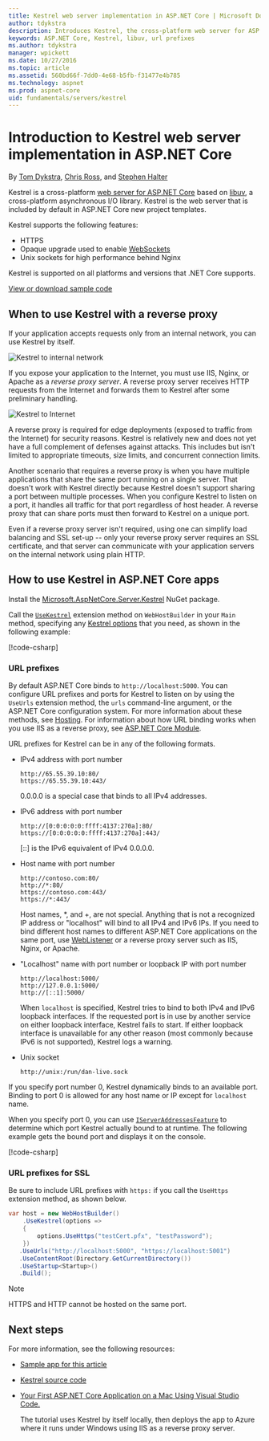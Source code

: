 ```yaml
---
title: Kestrel web server implementation in ASP.NET Core | Microsoft Docs
author: tdykstra
description: Introduces Kestrel, the cross-platform web server for ASP.NET Core based on libuv.
keywords: ASP.NET Core, Kestrel, libuv, url prefixes
ms.author: tdykstra
manager: wpickett
ms.date: 10/27/2016
ms.topic: article
ms.assetid: 560bd66f-7dd0-4e68-b5fb-f31477e4b785
ms.technology: aspnet
ms.prod: aspnet-core
uid: fundamentals/servers/kestrel
---
```

# Introduction to Kestrel web server implementation in ASP.NET Core

By [Tom Dykstra](http://github.com/tdykstra), [Chris Ross](https://github.com/Tratcher), and [Stephen Halter](https://twitter.com/halter73)

Kestrel is a cross-platform [web server for ASP.NET Core](overview.md) based on [libuv](https://github.com/libuv/libuv), a cross-platform asynchronous I/O library. Kestrel is the web server that is included by default in ASP.NET Core new project templates. 

Kestrel supports the following features:

  * HTTPS
  * Opaque upgrade used to enable [WebSockets](https://github.com/aspnet/websockets)
  * Unix sockets for high performance behind Nginx 

Kestrel is supported on all platforms and versions that .NET Core supports.

[View or download sample code](https://github.com/aspnet/Docs/tree/master/aspnetcore/fundamentals/servers/kestrel/sample)

## When to use Kestrel with a reverse proxy

If your application accepts requests only from an internal network, you can use Kestrel by itself.

![Kestrel to internal network](kestrel/_static/kestrel-to-internal.png)

If you expose your application to the Internet, you must use IIS, Nginx, or Apache as a *reverse proxy server*. A reverse proxy server receives HTTP requests from the Internet and forwards them to Kestrel after some preliminary handling.

![Kestrel to Internet](kestrel/_static/kestrel-to-internet.png)

A reverse proxy is required for edge deployments (exposed to traffic from the Internet) for security reasons. Kestrel is relatively new and does not yet have a full complement of defenses against attacks. This includes but isn't limited to appropriate timeouts, size limits, and concurrent connection limits.

Another scenario that requires a reverse proxy is when you have multiple applications that share the same port running on a single server. That doesn't work with Kestrel directly because Kestrel doesn't support sharing a port between multiple processes. When you configure Kestrel to listen on a port, it handles all traffic for that port regardless of host header. A reverse proxy that can share ports must then forward to Kestrel on a unique port.

Even if a reverse proxy server isn't required, using one can simplify load balancing and SSL set-up -- only your reverse proxy server requires an SSL certificate, and that server can communicate with your application servers on the internal network using plain HTTP.

## How to use Kestrel in ASP.NET Core apps

Install the [Microsoft.AspNetCore.Server.Kestrel](https://www.nuget.org/packages/Microsoft.AspNetCore.Server.Kestrel/) NuGet package.

Call the [`UseKestrel`](https://docs.microsoft.com/aspnet/core/api/microsoft.aspnetcore.hosting.webhostbuilderkestrelextensions#Microsoft_AspNetCore_Hosting_WebHostBuilderKestrelExtensions_UseKestrel_Microsoft_AspNetCore_Hosting_IWebHostBuilder_) extension method on `WebHostBuilder` in your `Main` method, specifying any [Kestrel options](https://docs.microsoft.com/aspnet/core/api/microsoft.aspnetcore.server.kestrel.kestrelserveroptions) that you need, as shown in the following example:

[!code-csharp[](kestrel/sample/Program.cs?name=snippet_Main&highlight=13-19)]

### URL prefixes

By default ASP.NET Core binds to `http://localhost:5000`. You can configure URL prefixes and ports for Kestrel to listen on by using the `UseUrls` extension method, the `urls` command-line argument, or the ASP.NET Core configuration system. For more information about these methods, see [Hosting](../../fundamentals/hosting.md). For information about how URL binding works when you use IIS as a reverse proxy, see [ASP.NET Core Module](aspnet-core-module.md). 

URL prefixes for Kestrel can be in any of the following formats. 

* IPv4 address with port number

  ```
  http://65.55.39.10:80/
  https://65.55.39.10:443/
  ```

  0.0.0.0 is a special case that binds to all IPv4 addresses.


* IPv6 address with port number

  ```
  http://[0:0:0:0:0:ffff:4137:270a]:80/ 
  https://[0:0:0:0:0:ffff:4137:270a]:443/ 
  ```

  [::] is the IPv6 equivalent of IPv4 0.0.0.0.


* Host name with port number

  ```
  http://contoso.com:80/
  http://*:80/
  https://contoso.com:443/
  https://*:443/
  ```

  Host names, *, and +, are not special. Anything that is not a recognized IP address or "localhost" will bind to all IPv4 and IPv6 IPs. If you need to bind different host names to different ASP.NET Core applications on the same port, use [WebListener](weblistener.md) or a reverse proxy server such as IIS, Nginx, or Apache.

* "Localhost" name with port number or loopback IP with port number

  ```
  http://localhost:5000/
  http://127.0.0.1:5000/
  http://[::1]:5000/
  ```

  When `localhost` is specified, Kestrel tries to bind to both IPv4 and IPv6 loopback interfaces. If the requested port is in use by another service on either loopback interface, Kestrel fails to start. If either loopback interface is unavailable for any other reason (most commonly because IPv6 is not supported), Kestrel logs a warning. 

* Unix socket

  ```
  http://unix:/run/dan-live.sock  
  ```

If you specify port number 0, Kestrel dynamically binds to an available port. Binding to port 0 is allowed for any host name or IP except for `localhost` name.

When you specify port 0, you can use  [`IServerAddressesFeature`](https://docs.microsoft.com/aspnet/core/api/microsoft.aspnetcore.hosting.server.features.iserveraddressesfeature) to determine which port Kestrel actually bound to at runtime. The following example gets the bound port and displays it on the console.

[!code-csharp[](kestrel/sample/Startup.cs?name=snippet_Configure)]

### URL prefixes for SSL

Be sure to include URL prefixes with `https:` if you call the `UseHttps` extension method, as shown below.

```csharp
var host = new WebHostBuilder() 
    .UseKestrel(options => 
    { 
        options.UseHttps("testCert.pfx", "testPassword"); 
    }) 
   .UseUrls("http://localhost:5000", "https://localhost:5001") 
   .UseContentRoot(Directory.GetCurrentDirectory()) 
   .UseStartup<Startup>() 
   .Build(); 
```

> [!NOTE]
> HTTPS and HTTP cannot be hosted on the same port.

## Next steps

For more information, see the following resources:

* [Sample app for this article](https://github.com/aspnet/Docs/tree/master/aspnetcore/fundamentals/servers/kestrel/sample)
* [Kestrel source code](https://github.com/aspnet/KestrelHttpServer)
* [Your First ASP.NET Core Application on a Mac Using Visual Studio Code.](../../tutorials/your-first-mac-aspnet.md)

  The tutorial uses Kestrel by itself locally, then deploys the app to Azure where it runs under Windows using IIS as a reverse proxy server.
